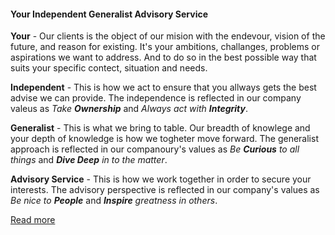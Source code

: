 #### Your Independent Generalist Advisory Service

**Your** - Our clients is the object of our mision with the endevour, vision of the future, and reason for existing. It's your ambitions, challanges, problems or aspirations we want to address. And to do so in the best possible way that suits your specific contect, situation and needs.

**Independent** - This is how we act to ensure that you allways gets the best advise we can provide. The independence is reflected in our company valeus as _Take **Ownership**_ and _Always act with **Integrity**_. 

**Generalist** - This is what we bring to table. Our breadth of knowlege and your depth of knowledge is how we togheter move forward. The generalist approach is reflected in our companoury's values as _Be **Curious** to all things_ and _**Dive Deep** in to the matter_. 

**Advisory Service** - This is how we work together in order to secure your interests. The advisory perspective is reflected in our company's values as _Be nice to **People**_ and _**Inspire** greatness in others_. 

[Read more](/about/whoweare)